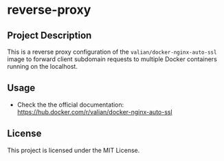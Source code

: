 # reverse-proxy

## Project Description

This is a reverse proxy configuration of the `valian/docker-nginx-auto-ssl` image to forward client subdomain requests to multiple Docker containers running on the localhost.

## Usage

- Check the the official documentation: https://hub.docker.com/r/valian/docker-nginx-auto-ssl

## License

This project is licensed under the MIT License.
